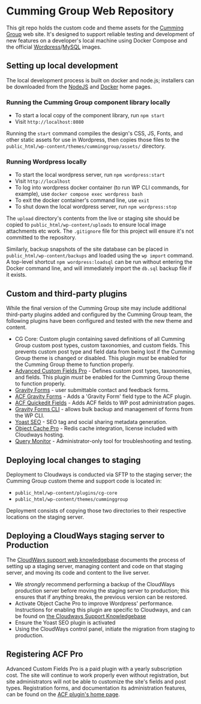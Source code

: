 # Cumming Group Web Repository

This git repo holds the custom code and theme assets for the [Cumming Group](https://cumming-group.com) web site. It's designed to support reliable testing and development of new features on a developer's local machine using Docker Compose and the official [Wordpress](https://hub.docker.com/_/wordpress)/[MySQL](https://hub.docker.com/_/mysql/) images.

## Setting up local development

The local development process is built on docker and node.js; installers can be downloaded from the [NodeJS](https://nodejs.org/en/download) and [Docker](https://docs.docker.com/engine/install/) home pages.

### Running the Cumming Group component library locally

- To start a local copy of the component library, run `npm start`
- Visit `http://localhost:8080`

Running the `start` command compiles the design's CSS, JS, Fonts, and other static assets for use in Wordpress, then copies those files to the `public_html/wp-content/themes/cumminggroup/assets/` directory.

### Running Wordpress locally

- To start the local wordpress server, run `npm wordpress:start`
- Visit `http://localhost`
- To log into wordpress docker container (to run WP CLI commands, for example), use `docker compose exec wordpress bash`
- To exit the docker container's command line, use `exit`
- To shut down the local wordpress server, run `npm wordpress:stop`

The `upload` directory's contents from the live or staging site should be copied to `public_html/wp-content/uploads` to ensure local image attachments etc work. The `.gitignore` file for this project will ensure it's not committed to the repository.

Similarly, backup snapshots of the site database can be placed in `public_html/wp-content/backups` and loaded using the `wp import` command. A top-level shortcut `npm wordpress:loadsql` can be run without entering the Docker command line, and will immediately import the `db.sql` backup file if it exists.

## Custom and third-party plugins

While the final version of the Cumming Group site may include additional third-party plugins added and configured by the Cumming Group team, the following plugins have been configured and tested with the new theme and content.

  - CG Core: Custom plugin containing saved definitions of all Cumming Group custom post types, custom taxonomies, and custom fields. This prevents custom post type and field data from being lost if the Cumming Group theme is changed or disabled. This plugin *must* be enabled for the Cumming Group theme to function properly.
  - [Advanced Custom Fields Pro](https://www.advancedcustomfields.com/) - Defines custom post types, taxonomies, and fields. This plugin *must* be enabled for the Cumming Group theme to function properly.
  - [Gravity Forms](https://www.gravityforms.com) - user submittable contact and feedback forms.
  - [ACF Gravity Forms](https://wordpress.org/plugins/acf-gravityforms-add-on/) - Adds a 'Gravity Form' field type to the ACF plugin.
  - [ACF Quickedit Fields](https://wordpress.org/plugins/acf-quickedit-fields/) - Adds ACF fields to WP post administration pages.
  - [Gravity Forms CLI](https://www.gravityforms.com) - allows bulk backup and management of forms from the WP CLI.
  - [Yoast SEO](https://developer.yoast.com) - SEO tag and social sharing metadata generation.
  - [Object Cache Pro](https://objectcache.pro) - Redis cache integration, license included with Cloudways hosting.
  - [Query Monitor](https://wordpress.org/plugins/query-monitor/) - Administrator-only tool for troubleshooting and testing.

## Deploying local changes to staging

Deployment to Cloudways is conducted via SFTP to the staging server; the Cumming Group custom theme and support code is located in:

- `public_html/wp-content/plugins/cg-core`
- `public_html/wp-content/themes/cumminggroup`

Deployment consists of copying those two directories to their respective locations on the staging server.

## Deploying a CloudWays staging server to Production

The [CloudWays support web knowledgebase](https://support.cloudways.com/en/collections/3185991-deployment-and-staging-management) documents the process of setting up a staging server, managing content and code on that staging server, and moving its code and content to the live server.

- We *strongly* recommend performing a backup of the CloudWays production server before moving the staging server to production; this ensures that if anything breaks, the previous version can be restored.
- Activate Object Cache Pro to improve Wordpress' performance. Instructions for enabling this plugin are specific to Cloudways, and can be found on [the Cloudways Support Knowledgebase](https://support.cloudways.com/en/articles/5723061-speed-up-your-wordpress-application-using-object-cache-pro)
- Ensure the Yoast SEO plugin is activated
- Using the CloudWays control panel, initiate the migration from staging to production.

## Registering ACF Pro

Advanced Custom Fields Pro is a paid plugin with a yearly subscription cost. The site will continue to work properly even without registration, but site administrators will not be able to customize the site's fields and post types. Registration forms, and documentation its administration features, can be found on the [ACF plugin's home page](https://www.advancedcustomfields.com).
